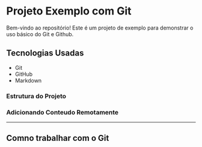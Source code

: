 # Projeto Exemplo com Git

Bem-vindo ao repositório! Este é um projeto de exemplo para demonstrar o uso básico do Git e Github.

## Tecnologias Usadas

- Git
- GitHub
- Markdown

### Estrutura do Projeto

### Adicionando Conteudo Remotamente

------

## Comno trabalhar com o Git

